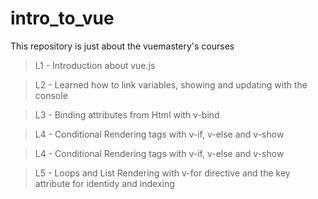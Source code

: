 # intro_to_vue
This repository is just about the vuemastery's courses

> L1 - Introduction about vue.js

> L2 - Learned how to link variables, showing and updating with the console

> L3 - Binding attributes from Html with v-bind

> L4 - Conditional Rendering tags with v-if, v-else and v-show

> L4 - Conditional Rendering tags with v-if, v-else and v-show

> L5 - Loops and List Rendering with v-for directive and the key attribute for identidy and indexing
